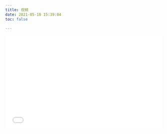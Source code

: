```yaml
---
title: 视频
date: 2021-05-10 15:39:04
toc: false

---
```


<!-- vlog模块 -->

<div style="position: relative; padding: 30% 45%;">
    <iframe style="
        position: absolute;
        width: 100%;
        height: 100%;
        left: 0; top: 0;"
        src="//player.bilibili.com/player.html?aid=80181162&bvid=BV1qJ41147r7&cid=137214952&page=1&high_quality=1"
        scrolling="no"
        border="0"
        frameborder="no"
        framespacing="0"
        allowfullscreen="true">
    </iframe>
</div>